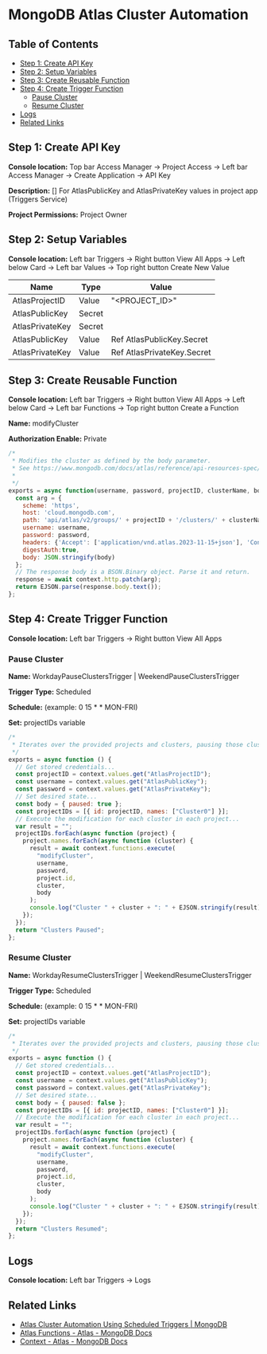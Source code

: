 # MongoDB Atlas Cluster Automation

## Table of Contents
- [Step 1: Create API Key](#step-1-create-api-key)
- [Step 2: Setup Variables](#step-2-setup-variables)
- [Step 3: Create Reusable Function](#step-3-create-reusable-function)
- [Step 4: Create Trigger Function](#step-4-create-trigger-function)
  - [Pause Cluster](#pause-cluster)
  - [Resume Cluster](#resume-cluster)
- [Logs](#logs)
- [Related Links](#related-links)

## Step 1: Create API Key

**Console location:** Top bar Access Manager → Project Access → Left bar Access Manager → Create Application → API Key

**Description:** [<ENV>] For AtlasPublicKey and AtlasPrivateKey values in project app (Triggers Service)

**Project Permissions:** Project Owner

## Step 2: Setup Variables

**Console location:** Left bar Triggers → Right button View All Apps → Left below Card → Left bar Values → Top right button Create New Value

| Name | Type | Value |
|------|------|-------|
| AtlasProjectID | Value | "<PROJECT_ID>" |
| AtlasPublicKey | Secret | <Provided-by-STEP-1> |
| AtlasPrivateKey | Secret | <Provided-by-STEP-1> |
| AtlasPublicKey | Value | Ref AtlasPublicKey.Secret |
| AtlasPrivateKey | Value | Ref AtlasPrivateKey.Secret |

## Step 3: Create Reusable Function

**Console location:** Left bar Triggers → Right button View All Apps → Left below Card → Left bar Functions → Top right button Create a Function

**Name:** modifyCluster

**Authorization Enable:** Private

```javascript
/*
 * Modifies the cluster as defined by the body parameter. 
 * See https://www.mongodb.com/docs/atlas/reference/api-resources-spec/v2/#tag/Clusters/operation/updateCluster
 *
 */
exports = async function(username, password, projectID, clusterName, body) {
  const arg = { 
    scheme: 'https', 
    host: 'cloud.mongodb.com', 
    path: 'api/atlas/v2/groups/' + projectID + '/clusters/' + clusterName, 
    username: username, 
    password: password,
    headers: {'Accept': ['application/vnd.atlas.2023-11-15+json'], 'Content-Type': ['application/json'], 'Accept-Encoding': ['bzip, deflate']}, 
    digestAuth:true,
    body: JSON.stringify(body)
  };
  // The response body is a BSON.Binary object. Parse it and return.
  response = await context.http.patch(arg);
  return EJSON.parse(response.body.text()); 
};
```

## Step 4: Create Trigger Function

**Console location:** Left bar Triggers → Right button View All Apps

### Pause Cluster

**Name:** WorkdayPauseClustersTrigger | WeekendPauseClustersTrigger

**Trigger Type:** Scheduled

**Schedule:** <up-to-your-requirement> (example: 0 15 * * MON-FRI)

**Set:** projectIDs variable

```javascript
/*
 * Iterates over the provided projects and clusters, pausing those clusters
 */
exports = async function () {
  // Get stored credentials...
  const projectID = context.values.get("AtlasProjectID");
  const username = context.values.get("AtlasPublicKey");
  const password = context.values.get("AtlasPrivateKey");
  // Set desired state...
  const body = { paused: true };
  const projectIDs = [{ id: projectID, names: ["Cluster0"] }];
  // Execute the modification for each cluster in each project...
  var result = "";
  projectIDs.forEach(async function (project) {
    project.names.forEach(async function (cluster) {
      result = await context.functions.execute(
        "modifyCluster",
        username,
        password,
        project.id,
        cluster,
        body
      );
      console.log("Cluster " + cluster + ": " + EJSON.stringify(result));
    });
  });
  return "Clusters Paused";
};
```

### Resume Cluster

**Name:** WorkdayResumeClustersTrigger | WeekendResumeClustersTrigger

**Trigger Type:** Scheduled

**Schedule:** <up-to-your-requirement> (example: 0 15 * * MON-FRI)

**Set:** projectIDs variable

```javascript
/*
 * Iterates over the provided projects and clusters, pausing those clusters
 */
exports = async function () {
  // Get stored credentials...
  const projectID = context.values.get("AtlasProjectID");
  const username = context.values.get("AtlasPublicKey");
  const password = context.values.get("AtlasPrivateKey");
  // Set desired state...
  const body = { paused: false };
  const projectIDs = [{ id: projectID, names: ["Cluster0"] }];
  // Execute the modification for each cluster in each project...
  var result = "";
  projectIDs.forEach(async function (project) {
    project.names.forEach(async function (cluster) {
      result = await context.functions.execute(
        "modifyCluster",
        username,
        password,
        project.id,
        cluster,
        body
      );
      console.log("Cluster " + cluster + ": " + EJSON.stringify(result));
    });
  });
  return "Clusters Resumed";
};
```

## Logs

**Console location:** Left bar Triggers → Logs

## Related Links

- [Atlas Cluster Automation Using Scheduled Triggers | MongoDB](https://www.mongodb.com/docs/atlas/triggers/)
- [Atlas Functions - Atlas - MongoDB Docs](https://www.mongodb.com/docs/atlas/app-services/functions/)
- [Context - Atlas - MongoDB Docs](https://www.mongodb.com/docs/atlas/app-services/functions/context/)